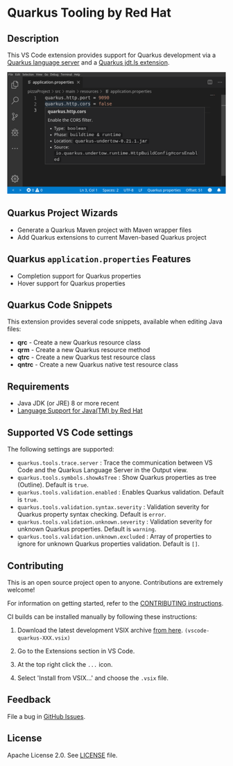 # Quarkus Tooling by Red Hat

## Description

This VS Code extension provides support for Quarkus development via a 
[Quarkus language server](https://github.com/redhat-developer/quarkus-ls/tree/master/quarkus.ls)
and a [Quarkus jdt.ls extension](https://github.com/redhat-developer/quarkus-ls/tree/master/quarkus.jdt).

![](images/applicationProperties.png)

## Quarkus Project Wizards
  * Generate a Quarkus Maven project with Maven wrapper files
  * Add Quarkus extensions to current Maven-based Quarkus project

## Quarkus `application.properties` Features
  * Completion support for Quarkus properties
  * Hover support for Quarkus properties

## Quarkus Code Snippets
This extension provides several code snippets, available when editing Java files:

  * **qrc** - Create a new Quarkus resource class
  * **qrm** - Create a new Quarkus resource method
  * **qtrc** - Create a new Quarkus test resource class
  * **qntrc** - Create a new Quarkus native test resource class

## Requirements

  * Java JDK (or JRE) 8 or more recent
  * [Language Support for Java(TM) by Red Hat](https://marketplace.visualstudio.com/items?itemName=redhat.java)

## Supported VS Code settings

The following settings are supported:
  
* `quarkus.tools.trace.server` : Trace the communication between VS Code and the Quarkus Language Server in the Output view.
* `quarkus.tools.symbols.showAsTree` : Show Quarkus properties as tree (Outline). Default is `true`.
* `quarkus.tools.validation.enabled` : Enables Quarkus validation. Default is `true`.
* `quarkus.tools.validation.syntax.severity` : Validation severity for Quarkus property syntax checking.
Default is `error`.
* `quarkus.tools.validation.unknown.severity` : Validation severity for unknown Quarkus properties. Default is `warning`.
* `quarkus.tools.validation.unknown.excluded` : Array of properties to ignore for unknown Quarkus properties validation. Default is `[]`.
        
## Contributing

This is an open source project open to anyone. Contributions are extremely welcome!

For information on getting started, refer to the [CONTRIBUTING instructions](CONTRIBUTING.md).

CI builds can be installed manually by following these instructions:

  1) Download the latest development VSIX archive [from here](https://download.jboss.org/jbosstools/vscode/snapshots/vscode-quarkus/?C=M;O=D). `(vscode-quarkus-XXX.vsix)`

  2) Go to the Extensions section in VS Code.

  3) At the top right click the `...` icon.

  4) Select 'Install from VSIX...' and choose the `.vsix` file.

## Feedback

File a bug in [GitHub Issues](https://github.com/redhat-developer/vscode-quarkus/issues).

## License

Apache License 2.0.
See [LICENSE](LICENSE) file.

